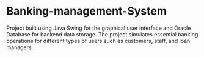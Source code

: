 # Banking-management-System
Project built using Java Swing for the graphical user interface and Oracle Database for backend data storage. The project simulates essential banking operations for different types of users such as customers, staff, and loan managers.
